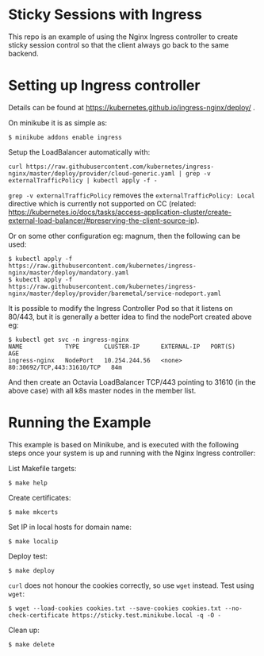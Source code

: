 
Sticky Sessions with Ingress
============================

This repo is an example of using the Nginx Ingress controller to create sticky session control so that the client always go back to the same backend.


Setting up Ingress controller
=============================

Details can be found at https://kubernetes.github.io/ingress-nginx/deploy/ .

On minikube it is as simple as:
```
$ minikube addons enable ingress
```

Setup the LoadBalancer automatically with:
```
curl https://raw.githubusercontent.com/kubernetes/ingress-nginx/master/deploy/provider/cloud-generic.yaml | grep -v externalTrafficPolicy | kubectl apply -f -
```
`grep -v externalTrafficPolicy` removes the `externalTrafficPolicy: Local` directive which is currently not supported on CC (related: https://kubernetes.io/docs/tasks/access-application-cluster/create-external-load-balancer/#preserving-the-client-source-ip).

Or on some other configuration eg: magnum, then the following can be used:
```
$ kubectl apply -f https://raw.githubusercontent.com/kubernetes/ingress-nginx/master/deploy/mandatory.yaml
$ kubectl apply -f https://raw.githubusercontent.com/kubernetes/ingress-nginx/master/deploy/provider/baremetal/service-nodeport.yaml
```

It is possible to modify the Ingress Controller Pod so that it listens on 80/443, but it is generally a better idea to find the nodePort created above eg:
```
$ kubectl get svc -n ingress-nginx
NAME            TYPE       CLUSTER-IP      EXTERNAL-IP   PORT(S)                      AGE
ingress-nginx   NodePort   10.254.244.56   <none>        80:30692/TCP,443:31610/TCP   84m
```
And then create an Octavia LoadBalancer TCP/443 pointing to 31610 (in the above case) with all k8s master nodes in the member list.

Running the Example
===================

This example is based on Minikube, and is executed with the following steps once your system is up and running with the Nginx Ingress controller:

List Makefile targets:
```
$ make help
```

Create certificates:
```
$ make mkcerts
```

Set IP in local hosts for domain name:
```
$ make localip
```

Deploy test:
```
$ make deploy
```

`curl` does not honour the cookies correctly, so use `wget` instead. Test using `wget`:
```
$ wget --load-cookies cookies.txt --save-cookies cookies.txt --no-check-certificate https://sticky.test.minikube.local -q -O -
```

Clean up:
```
$ make delete
```
